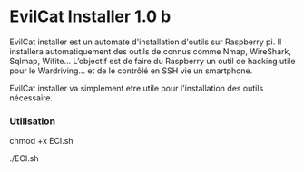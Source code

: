 # EvilCat Installer 1.0 b #

EvilCat installer est un automate d'installation d'outils sur Raspberry pi.
Il installera automatiquement des outils de connus comme Nmap, WireShark, Sqlmap, Wifite...
L’objectif est de faire du Raspberry un outil de hacking utile pour le Wardriving... et de le contrôlé en SSH vie un smartphone.

EvilCat installer va simplement etre utile pour l'installation des outils nécessaire.

### Utilisation ###

chmod +x ECI.sh

./ECI.sh
